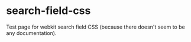 search-field-css
================

Test page for webkit search field CSS (because there doesn't seem to be any documentation).
